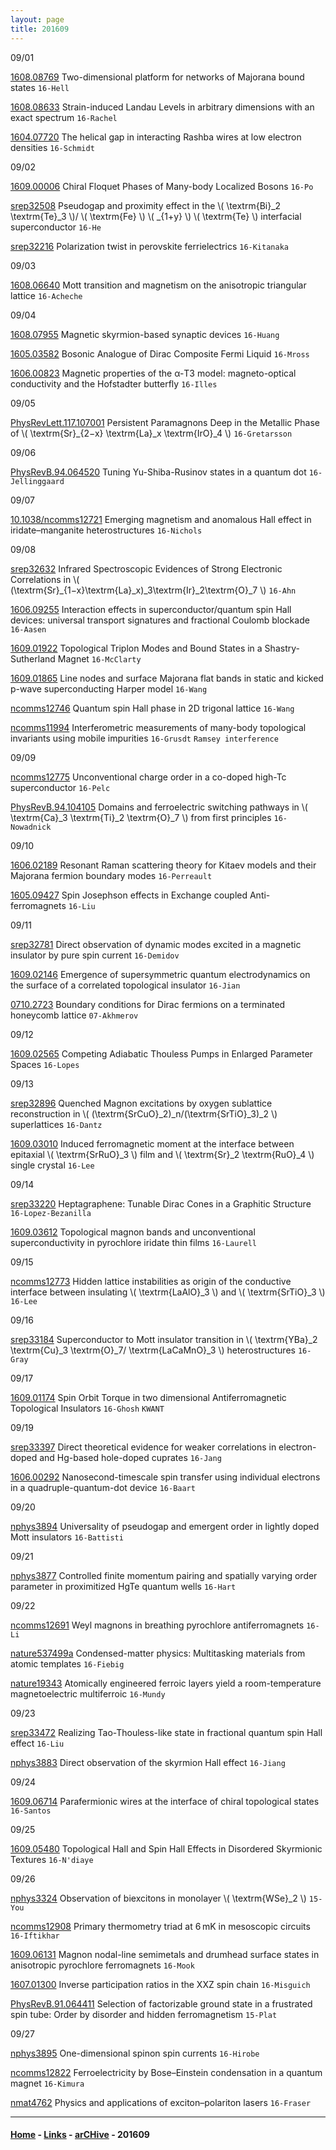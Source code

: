 ```yaml
---
layout: page
title: 201609
---
```



09/01

[1608.08769](http://arxiv.org/abs/1608.08769) Two-dimensional platform for networks of Majorana bound states `16-Hell`

[1608.08633](http://arxiv.org/abs/1608.08633) Strain-induced Landau Levels in arbitrary dimensions with an exact spectrum `16-Rachel`

[1604.07720](https://arxiv.org/abs/1604.07720) The helical gap in interacting Rashba wires at low electron densities `16-Schmidt`

09/02

[1609.00006](http://arxiv.org/abs/1609.00006) Chiral Floquet Phases of Many-body Localized Bosons `16-Po`

[srep32508](http://www.nature.com/articles/srep32508) Pseudogap and proximity effect in the \\( \textrm{Bi}_2 \textrm{Te}_3 \\)/ \\( \textrm{Fe} \\) \\( _{1+y} \\) \\( \textrm{Te} \\) interfacial superconductor `16-He`


[srep32216](http://www.nature.com/articles/srep32216) Polarization twist in perovskite ferrielectrics `16-Kitanaka`


09/03

[1608.06640](http://arxiv.org/abs/1608.06640) Mott transition and magnetism on the anisotropic triangular lattice `16-Acheche` 


09/04

[1608.07955](http://arxiv.org/abs/1608.07955) Magnetic skyrmion-based synaptic devices `16-Huang` 

[1605.03582](https://arxiv.org/abs/1605.03582) Bosonic Analogue of Dirac Composite Fermi Liquid `16-Mross`

[1606.00823](https://arxiv.org/abs/1606.00823) Magnetic properties of the α-T3 model: magneto-optical conductivity and the Hofstadter butterfly `16-Illes`

09/05

[PhysRevLett.117.107001](http://journals.aps.org/prl/abstract/10.1103/PhysRevLett.117.107001) Persistent Paramagnons Deep in the Metallic Phase of \\( \textrm{Sr}_{2−x} \textrm{La}_x \textrm{IrO}_4 \\) `16-Gretarsson`

09/06

[PhysRevB.94.064520](http://journals.aps.org/prb/abstract/10.1103/PhysRevB.94.064520) Tuning Yu-Shiba-Rusinov states in a quantum dot `16-Jellinggaard`


09/07

[10.1038/ncomms12721](http://www.nature.com/ncomms/2016/160906/ncomms12721/full/ncomms12721.html) Emerging magnetism and anomalous Hall effect in iridate–manganite heterostructures `16-Nichols`

09/08

[srep32632](http://www.nature.com/articles/srep32632) Infrared Spectroscopic Evidences of Strong Electronic Correlations in \\( (\textrm{Sr}_{1−x}\textrm{La}_x)_3\textrm{Ir}_2\textrm{O}_7 \\) `16-Ahn`

[1606.09255](https://arxiv.org/abs/1606.09255) Interaction effects in superconductor/quantum spin Hall devices: universal transport signatures and fractional Coulomb blockade `16-Aasen`


[1609.01922](http://arxiv.org/abs/1609.01922) Topological Triplon Modes and Bound States in a Shastry-Sutherland Magnet `16-McClarty`


[1609.01865](http://arxiv.org/abs/1609.01865) Line nodes and surface Majorana flat bands in static and kicked p-wave superconducting Harper model `16-Wang`

[ncomms12746](http://www.nature.com/articles/ncomms12746)  Quantum spin Hall phase in 2D trigonal lattice `16-Wang`



[ncomms11994](http://www.nature.com/articles/ncomms11994) Interferometric measurements of many-body topological invariants using mobile impurities `16-Grusdt` `Ramsey interference`


09/09

[ncomms12775](http://www.nature.com/ncomms/2016/160908/ncomms12775/full/ncomms12775.html) Unconventional charge order in a co-doped high-Tc superconductor `16-Pelc`

[PhysRevB.94.104105](http://journals.aps.org/prb/abstract/10.1103/PhysRevB.94.104105) Domains and ferroelectric switching pathways in \\( \textrm{Ca}_3 \textrm{Ti}_2 \textrm{O}_7 \\) from first principles `16-Nowadnick`


09/10

[1606.02189](https://arxiv.org/abs/1606.02189) Resonant Raman scattering theory for Kitaev models and their Majorana fermion boundary modes `16-Perreault`


[1605.09427](https://arxiv.org/abs/1605.09427) Spin Josephson effects in Exchange coupled Anti-ferromagnets `16-Liu`

09/11

[srep32781](http://www.nature.com/articles/srep32781) Direct observation of dynamic modes excited in a magnetic insulator by pure spin current `16-Demidov`

[1609.02146](http://arxiv.org/abs/1609.02146) Emergence of supersymmetric quantum electrodynamics on the surface of a correlated topological insulator `16-Jian`

[0710.2723](http://arxiv.org/abs/0710.2723v3) Boundary conditions for Dirac fermions on a terminated honeycomb lattice `07-Akhmerov`


09/12

[1609.02565](http://arxiv.org/abs/1609.02565) Competing Adiabatic Thouless Pumps in Enlarged Parameter Spaces `16-Lopes`

09/13

[srep32896](http://www.nature.com/articles/srep32896) Quenched Magnon excitations by oxygen sublattice reconstruction in \\( (\textrm{SrCuO}_2)_n/(\textrm{SrTiO}_3)_2 \\) superlattices `16-Dantz`

[1609.03010](http://arxiv.org/abs/1609.03010) Induced ferromagnetic moment at the interface between epitaxial \\( \textrm{SrRuO}_3 \\) film and \\( \textrm{Sr}_2 \textrm{RuO}_4 \\) single crystal `16-Lee`

09/14

[srep33220](http://www.nature.com/articles/srep33220) Heptagraphene: Tunable Dirac Cones in a Graphitic Structure `16-Lopez-Bezanilla`

[1609.03612](http://arxiv.org/abs/1609.03612) Topological magnon bands and unconventional superconductivity in pyrochlore iridate thin films `16-Laurell`

09/15

[ncomms12773](http://www.nature.com/articles/ncomms12773) Hidden lattice instabilities as origin of the conductive interface between insulating \\( \textrm{LaAlO}_3 \\) and \\( \textrm{SrTiO}_3 \\) `16-Lee`

09/16

[srep33184](http://www.nature.com/articles/srep33184) Superconductor to Mott insulator transition in \\( \textrm{YBa}_2 \textrm{Cu}_3 \textrm{O}_7/ \textrm{LaCaMnO}_3 \\) heterostructures `16-Gray`

09/17

[1609.01174](http://arxiv.org/abs/1609.01174) Spin Orbit Torque in two dimensional Antiferromagnetic Topological Insulators `16-Ghosh` `KWANT`

09/19

[srep33397](http://www.nature.com/articles/srep33397) Direct theoretical evidence for weaker correlations in electron-doped and Hg-based hole-doped cuprates `16-Jang`


[1606.00292](http://arxiv.org/abs/1606.00292) Nanosecond-timescale spin transfer using individual electrons in a quadruple-quantum-dot device `16-Baart`

09/20

[nphys3894](http://www.nature.com/nphys/journal/vaop/ncurrent/full/nphys3894.html) Universality of pseudogap and emergent order in lightly doped Mott insulators `16-Battisti`

09/21

[nphys3877](http://www.nature.com/nphys/journal/vaop/ncurrent/full/nphys3877.html) Controlled finite momentum pairing and spatially varying order parameter in proximitized HgTe quantum wells `16-Hart`


09/22

[ncomms12691](http://www.nature.com/ncomms/2016/160921/ncomms12691/full/ncomms12691.html) Weyl magnons in breathing pyrochlore antiferromagnets `16-Li`

[nature537499a](http://www.nature.com/nature/journal/v537/n7621/full/537499a.html) Condensed-matter physics: Multitasking materials from atomic templates `16-Fiebig`

[nature19343](http://www.nature.com/nature/journal/v537/n7621/full/nature19343.html) Atomically engineered ferroic layers yield a room-temperature magnetoelectric multiferroic `16-Mundy`
 
09/23

[srep33472](http://www.nature.com/articles/srep33472) Realizing Tao-Thouless-like state in fractional quantum spin Hall effect `16-Liu`


[nphys3883](http://www.nature.com/nphys/journal/vaop/ncurrent/full/nphys3883.html) Direct observation of the skyrmion Hall effect `16-Jiang`

09/24

[1609.06714](http://arxiv.org/abs/1609.06714) Parafermionic wires at the interface of chiral topological states `16-Santos`

09/25

[1609.05480](http://arxiv.org/abs/1609.05480) Topological Hall and Spin Hall Effects in Disordered Skyrmionic Textures `16-N'diaye`

09/26

[nphys3324](http://www.nature.com/nphys/journal/v11/n6/full/nphys3324.html) Observation of biexcitons in monolayer \\( \textrm{WSe}_2 \\) `15-You`

[ncomms12908](http://www.nature.com/ncomms/2016/160923/ncomms12908/full/ncomms12908.html) Primary thermometry triad at 6 mK in mesoscopic circuits `16-Iftikhar`

[1609.06131](http://arxiv.org/abs/1609.06131) Magnon nodal-line semimetals and drumhead surface states in anisotropic pyrochlore ferromagnets `16-Mook`

[1607.01300](https://arxiv.org/abs/1607.01300) Inverse participation ratios in the XXZ spin chain `16-Misguich`


[PhysRevB.91.064411](http://journals.aps.org/prb/abstract/10.1103/PhysRevB.91.064411) Selection of factorizable ground state in a frustrated spin tube: Order by disorder and hidden ferromagnetism `15-Plat`


09/27

[nphys3895](http://www.nature.com/nphys/journal/vaop/ncurrent/full/nphys3895.html) One-dimensional spinon spin currents `16-Hirobe`

[ncomms12822](http://www.nature.com/ncomms/2016/160926/ncomms12822/full/ncomms12822.html) Ferroelectricity by Bose–Einstein condensation in a quantum magnet `16-Kimura`

[nmat4762](http://www.nature.com/nmat/journal/v15/n10/full/nmat4762.html) Physics and applications of exciton–polariton lasers `16-Fraser`



---


#### [Home](/blog) - [Links](/blog/Links.html) - [arCHive](/blog/arCHive.html) - 201609